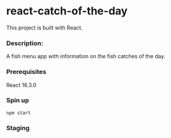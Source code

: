 # react-catch-of-the-day

This project is built with React.

### Description:
A fish menu app with information on the fish catches of the day.

### Prerequisites
React 16.3.0

### Spin up
```npm start```

### Staging

